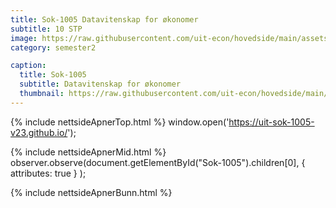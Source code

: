 ```yaml
---
title: Sok-1005 Datavitenskap for økonomer
subtitle: 10 STP
image: https://raw.githubusercontent.com/uit-econ/hovedside/main/assets/img/Sok-1005.jpg
category: semester2

caption:
  title: Sok-1005
  subtitle: Datavitenskap for økonomer
  thumbnail: https://raw.githubusercontent.com/uit-econ/hovedside/main/assets/img/Sok-1005.jpg
---
```

{% include nettsideApnerTop.html %}
window.open('https://uit-sok-1005-v23.github.io/');

{% include nettsideApnerMid.html %} 
observer.observe(document.getElementById("Sok-1005").children[0], { attributes: true } );

{% include nettsideApnerBunn.html %}

